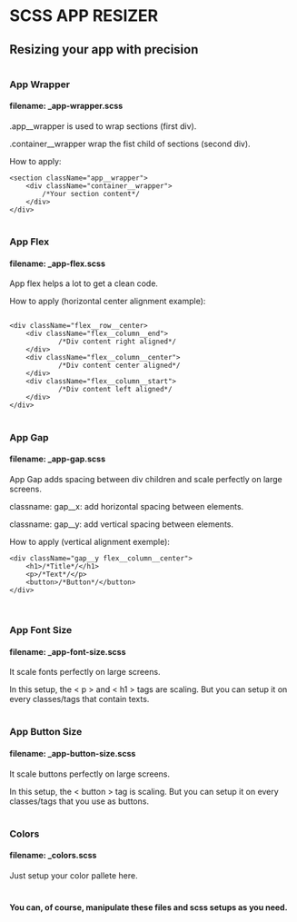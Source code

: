 # SCSS APP RESIZER

<h2>Resizing your app with precision</h2>

#

<h3> App Wrapper </h3>
<h4> filename: _app-wrapper.scss</h4>

<p> .app__wrapper is used to wrap sections (first div).</p>
<p> .container__wrapper wrap the fist child of sections (second div).</p>

<p> How to apply:</p>

```
<section className="app__wrapper">
	<div className="container__wrapper">
    	/*Your section content*/
	</div>
</div>
```

#

<h3> App Flex </h3>
<h4> filename: _app-flex.scss</h4>

<p>App flex helps a lot to get a clean code.</p>

<p> How to apply (horizontal center alignment example):</p>

```

<div className="flex__row__center>
	<div className="flex__column__end">
			/*Div content right aligned*/
	</div>
	<div className="flex__column__center">
			/*Div content center aligned*/
	</div>
	<div className="flex__column__start">
			/*Div content left aligned*/
	</div>
</div>
```

#

<h3> App Gap </h3>
<h4> filename: _app-gap.scss</h4>

<p>App Gap adds spacing between div children and scale perfectly on large screens.</p>

<p>classname: gap__x: add horizontal spacing between elements.</p>
<p>classname: gap__y: add vertical spacing between elements.</p>

<p> How to apply (vertical alignment exemple): </p>

```
<div className="gap__y flex__column__center">
	<h1>/*Title*/</h1>
	<p>/*Text*/</p>
	<button>/*Button*/</button>
</div>


```

#

<h3> App Font Size </h3>
<h4> filename: _app-font-size.scss</h4>

<p>It scale fonts perfectly on large screens.</p>
<p>In this setup, the < p > and  < h1 > tags are scaling. But you can setup it on every classes/tags that contain texts.</p>

#

<h3> App Button Size </h3>
<h4> filename: _app-button-size.scss</h4>

<p>It scale buttons perfectly on large screens.</p>
<p>In this setup, the < button > tag is scaling. But you can setup it on every classes/tags that you use as buttons.</p>

#

<h3> Colors </h3>
<h4> filename: _colors.scss</h4>

<p>Just setup your color pallete here.</p>

#

<h4>You can, of course, manipulate these files and scss setups as you need.</h4>

